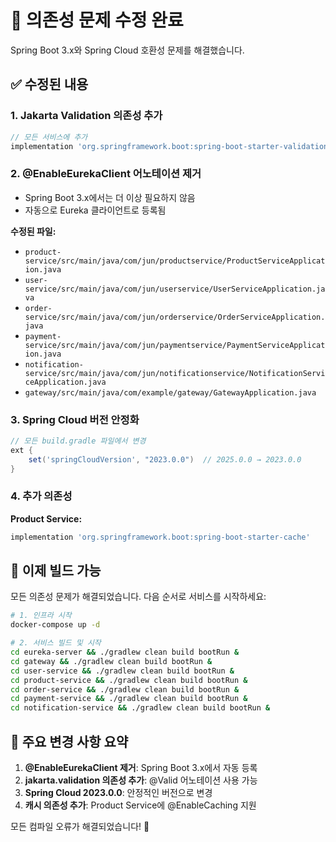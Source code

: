 # 🔧 의존성 문제 수정 완료

Spring Boot 3.x와 Spring Cloud 호환성 문제를 해결했습니다.

## ✅ 수정된 내용

### 1. Jakarta Validation 의존성 추가
```gradle
// 모든 서비스에 추가
implementation 'org.springframework.boot:spring-boot-starter-validation'
```

### 2. @EnableEurekaClient 어노테이션 제거
- Spring Boot 3.x에서는 더 이상 필요하지 않음
- 자동으로 Eureka 클라이언트로 등록됨

**수정된 파일:**
- `product-service/src/main/java/com/jun/productservice/ProductServiceApplication.java`
- `user-service/src/main/java/com/jun/userservice/UserServiceApplication.java`
- `order-service/src/main/java/com/jun/orderservice/OrderServiceApplication.java`
- `payment-service/src/main/java/com/jun/paymentservice/PaymentServiceApplication.java`
- `notification-service/src/main/java/com/jun/notificationservice/NotificationServiceApplication.java`
- `gateway/src/main/java/com/example/gateway/GatewayApplication.java`

### 3. Spring Cloud 버전 안정화
```gradle
// 모든 build.gradle 파일에서 변경
ext {
    set('springCloudVersion', "2023.0.0")  // 2025.0.0 → 2023.0.0
}
```

### 4. 추가 의존성
**Product Service:**
```gradle
implementation 'org.springframework.boot:spring-boot-starter-cache'
```

## 🚀 이제 빌드 가능

모든 의존성 문제가 해결되었습니다. 다음 순서로 서비스를 시작하세요:

```bash
# 1. 인프라 시작
docker-compose up -d

# 2. 서비스 빌드 및 시작
cd eureka-server && ./gradlew clean build bootRun &
cd gateway && ./gradlew clean build bootRun &
cd user-service && ./gradlew clean build bootRun &
cd product-service && ./gradlew clean build bootRun &
cd order-service && ./gradlew clean build bootRun &
cd payment-service && ./gradlew clean build bootRun &
cd notification-service && ./gradlew clean build bootRun &
```

## 📝 주요 변경 사항 요약

1. **@EnableEurekaClient 제거**: Spring Boot 3.x에서 자동 등록
2. **jakarta.validation 의존성 추가**: @Valid 어노테이션 사용 가능
3. **Spring Cloud 2023.0.0**: 안정적인 버전으로 변경
4. **캐시 의존성 추가**: Product Service에 @EnableCaching 지원

모든 컴파일 오류가 해결되었습니다! 🎉